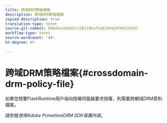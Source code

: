 ```yaml
---
title: 跨域DRM策略檔案
description: 跨域DRM策略檔案
copied-description: true
translation-type: tm+mt
source-git-commit: 89bdda1d4bd5c126f19ba75a819942df901183d1
workflow-type: tm+mt
source-wordcount: '44'
ht-degree: 0%

---
```



# 跨域DRM策略檔案{#crossdomain-drm-policy-file}

如果您想要FlashRuntime用戶端向授權伺服器要求授權，則需要跨網域DRM原則檔案。

請參閱&#x200B;*使用Adobe PrimetimeDRM SDK保護內容*。
